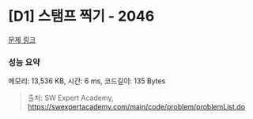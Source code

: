 # [D1] 스탬프 찍기 - 2046 

[문제 링크](https://swexpertacademy.com/main/code/problem/problemDetail.do?contestProbId=AV5QKdT6AyYDFAUq) 

### 성능 요약

메모리: 13,536 KB, 시간: 6 ms, 코드길이: 135 Bytes



> 출처: SW Expert Academy, https://swexpertacademy.com/main/code/problem/problemList.do